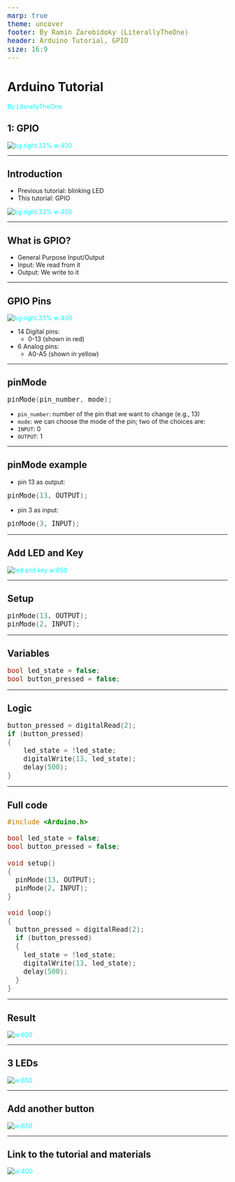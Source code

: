 ```yaml
---
marp: true
theme: uncover
footer: By Ramin Zarebidoky (LiterallyTheOne)
header: Arduino Tutorial, GPIO
size: 16:9
---
```



<style scoped>
p {
  color: cyan;
}
</style>

<!-- _header: "" -->
<!-- _footer: "" -->

# Arduino Tutorial

By LiterallyTheOne

## 1: GPIO

![bg right:33% w:400](qr_code_1.png)

---
<!-- paginate: true -->

## Introduction

* Previous tutorial: blinking LED
* This tutorial: GPIO

![bg right:33% w:400](../../docs/0-intro/arduino-led-blink.gif)

---

## What is GPIO?

* General Purpose Input/Output
* Input: We read from it
* Output: We write to it

---

## GPIO Pins

![bg right:33% w:400](../../docs/1-gpio/arduino-gpio.webp)

* 14 Digital pins:
  * 0-13 (shown in red)
* 6 Analog pins:
  * A0-A5 (shown in yellow)

---

## pinMode

```cpp
pinMode(pin_number, mode);
```

* `pin_number`: number of the pin that we want to change (e.g., 13)
* `mode`: we can choose the mode of the pin; two of the choices are:
* `INPUT`: 0
* `OUTPUT`: 1

---

## pinMode example

* pin 13 as output:

```cpp
pinMode(13, OUTPUT);
```

* pin 3 as input:

```cpp
pinMode(3, INPUT);
```

---

## Add LED and Key

![led and key w:650](../../docs/1-gpio/arduino-led-button.webp)

---

## Setup

```cpp
pinMode(13, OUTPUT);
pinMode(2, INPUT);
```

---

## Variables

```cpp
bool led_state = false;
bool button_pressed = false;
```

---

## Logic

```cpp
button_pressed = digitalRead(2);
if (button_pressed)
{
    led_state = !led_state;
    digitalWrite(13, led_state);
    delay(500);
}
```

---

## Full code

<style scoped>
  pre {
    font-size: 18px; /* Adjust this value to your desired size */
  }
</style>

```cpp
#include <Arduino.h>

bool led_state = false;
bool button_pressed = false;

void setup()
{
  pinMode(13, OUTPUT);
  pinMode(2, INPUT);
}

void loop()
{
  button_pressed = digitalRead(2);
  if (button_pressed)
  {
    led_state = !led_state;
    digitalWrite(13, led_state);
    delay(500);
  }
}
```

---

## Result

![w:650](../../docs/1-gpio/arduino-led-button-on-off.gif)

---

## 3 LEDs

![w:650](../../docs/1-gpio/traffic-light.gif)

---

## Add another button

![w:650](../../docs/1-gpio/traffic-light-two-buttons.gif)

---

## Link to the tutorial and materials

![w:400](qr_code_1.png)

